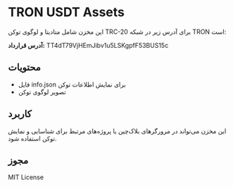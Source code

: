 # TRON USDT Assets

این مخزن شامل متادیتا و لوگوی توکن TRC-20 برای آدرس زیر در شبکه TRON است:

**آدرس قرارداد:** TT4dT79VjHEmJibv1u5LSKgpfF53BUS15c

## محتویات

- فایل info.json برای نمایش اطلاعات توکن
- تصویر لوگوی توکن

## کاربرد

این مخزن می‌تواند در مرورگرهای بلاک‌چین یا پروژه‌های مرتبط برای شناسایی و نمایش توکن استفاده شود.

## مجوز

MIT License

